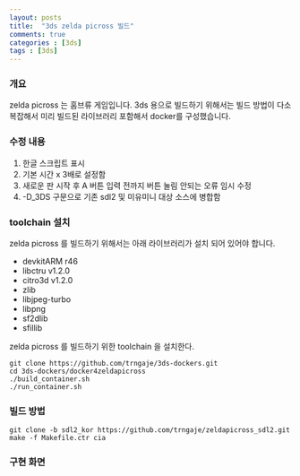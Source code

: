 ```yaml
---
layout: posts
title:  "3ds zelda picross 빌드"
comments: true
categories : [3ds]
tags : [3ds]
---
```


### 개요

zelda picross 는 홈브류 게임입니다.
3ds 용으로 빌드하기 위해서는 빌드 방법이 다소 복잡해서 미리 빌드된 라이브러리 포함해서 docker를 구성했습니다.


### 수정 내용

1. 한글 스크립트 표시
2. 기본 시간 x 3배로 설정함
3. 새로운 판 시작 후 A 버튼 입력 전까지 버튼 눌림 안되는 오류 임시 수정
4. -D_3DS 구문으로 기존 sdl2 및 미유미니 대상 소스에 병합함

### toolchain 설치

zelda picross 를 빌드하기 위해서는 아래 라이브러리가 설치 되어 있어야 합니다.
- devkitARM r46
- libctru v1.2.0
- citro3d v1.2.0
- zlib
- libjpeg-turbo
- libpng
- sf2dlib
- sfillib

zelda picross 를 빌드하기 위한 toolchain 을 설치한다.

    git clone https://github.com/trngaje/3ds-dockers.git
    cd 3ds-dockers/docker4zeldapicross
    ./build_container.sh
    ./run_container.sh

### 빌드 방법

    git clone -b sdl2_kor https://github.com/trngaje/zeldapicross_sdl2.git
    make -f Makefile.ctr cia

### 구현 화면
